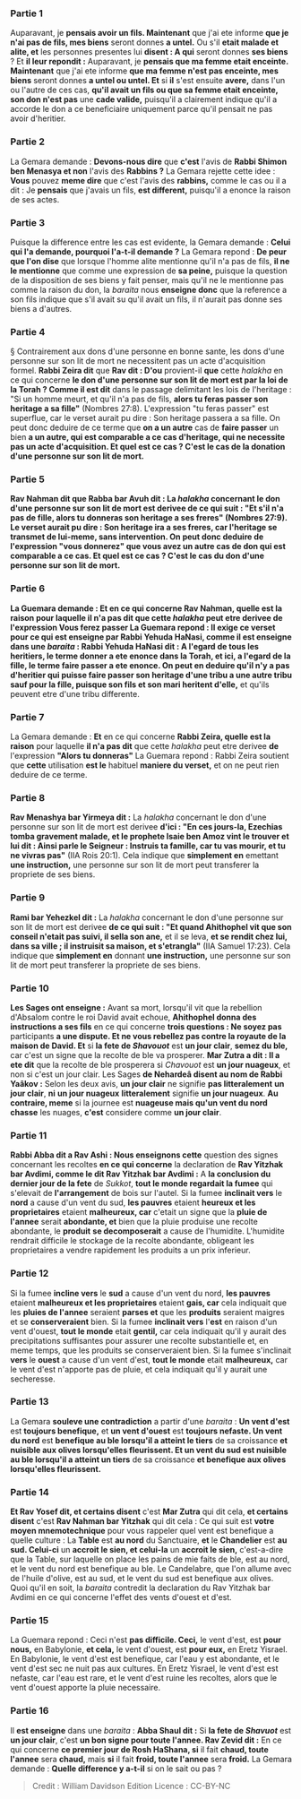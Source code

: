
### Partie 1
Auparavant, je <b>pensais avoir un fils. Maintenant</b> que j'ai ete informe <b>que je n'ai pas de fils, mes biens</b> seront donnes <b>a untel.</b> Ou s'il <b>etait malade et alite, et</b> les personnes presentes lui <b>disent : A qui</b> seront donnes <b>ses biens</b> ? Et <b>il leur repondit :</b> Auparavant, je <b>pensais que ma femme etait enceinte. Maintenant</b> que j'ai ete informe <b>que ma femme n'est pas enceinte, mes biens</b> seront donnes <b>a untel ou untel. Et</b> si <b>il</b> s'est ensuite <b>avere,</b> dans l'un ou l'autre de ces cas, <b>qu'il avait un fils ou que sa femme etait enceinte, son don n'est pas</b> une <b>cade valide,</b> puisqu'il a clairement indique qu'il a accorde le don a ce beneficiaire uniquement parce qu'il pensait ne pas avoir d'heritier.

### Partie 2
La Gemara demande : <b>Devons-nous dire</b> que <b>c'est</b> l'avis de <b>Rabbi Shimon ben Menasya et non</b> l'avis des <b>Rabbins ?</b> La Gemara rejette cette idee : <b>Vous</b> pouvez <b>meme dire</b> que c'est l'avis des <b>rabbins,</b> comme le cas ou il a dit : Je <b>pensais</b> que j'avais un fils, <b>est different,</b> puisqu'il a enonce la raison de ses actes.

### Partie 3
Puisque la difference entre les cas est evidente, la Gemara demande : <b>Celui qui l'a demande, pourquoi l'a-t-il demande ?</b> La Gemara repond : <b>De peur que l'on dise</b> que lorsque l'homme alite mentionne qu'il n'a pas de fils, <b>il ne le mentionne</b> que comme une expression de <b>sa peine,</b> puisque la question de la disposition de ses biens y fait penser, mais qu'il ne le mentionne pas comme la raison du don, la <i>baraita</i> nous <b>enseigne donc</b> que la reference a son fils indique que s'il avait su qu'il avait un fils, il n'aurait pas donne ses biens a d'autres.

### Partie 4
§ Contrairement aux dons d'une personne en bonne sante, les dons d'une personne sur son lit de mort ne necessitent pas un acte d'acquisition formel. <b>Rabbi Zeira dit</b> que <b>Rav dit : D'ou</b> provient-il <b>que</b> cette <i>halakha</i> en ce qui concerne <b>le don d'une personne sur son lit de mort est par la loi de la Torah ? Comme il est dit</b> dans le passage delimitant les lois de l'heritage : "Si un homme meurt, et qu'il n'a pas de fils, <b>alors tu feras passer son heritage a sa fille"</b> (Nombres 27:8). L'expression "tu feras passer" est superflue, car le verset aurait pu dire : Son heritage passera a sa fille. On peut donc deduire de ce terme que <b>on a un autre</b> cas de <b>faire passer</b> un bien <b>a un autre, <b>qui est comparable a ce</b> cas d'heritage, qui ne necessite pas un acte d'acquisition. <b>Et quel est ce</b> cas ? <b>C'est</b> le cas de <b>la donation d'une personne sur son lit de mort.</b>

### Partie 5
<b>Rav Nahman</b> dit que <b>Rabba bar Avuh dit :</b> La <i>halakha</i> concernant le don d'une personne sur son lit de mort est derivee <b>de ce qui suit :</b> "Et s'il n'a pas de fille, <b>alors tu donneras son heritage a ses freres"</b> (Nombres 27:9). Le verset aurait pu dire : Son heritage ira a ses freres, car l'heritage se transmet de lui-meme, sans intervention. On peut donc deduire de l'expression "vous donnerez" que <b>vous avez un autre</b> cas de <b>don qui est comparable a ce</b> cas. <b>Et quel est ce</b> cas ? <b>C'est</b> le cas du <b>don d'une personne sur son lit de mort.</b>

### Partie 6
La Guemara demande : <b>Et</b> en ce qui concerne <b>Rav Nahman, quelle est la raison</b> pour laquelle il n'a pas <b>dit</b> que cette <i>halakha</i> peut etre derivee <b>de</b> l'expression <b>Vous ferez passer</b> La Guemara repond : <b>Il exige ce</b> verset <b>pour ce qui est enseigne <b>par Rabbi</b> Yehuda HaNasi, <b>comme il est enseigne</b> dans une <i>baraita</i> : <b>Rabbi</b> Yehuda HaNasi <b>dit : A l'egard de tous</b> les heritiers, le terme <b>donner a ete enonce</b> dans la Torah, <b>et ici,</b> a l'egard de la fille, le terme <b>faire passer a ete enonce. </b> On peut en deduire qu'il n'y a pas</b> d'heritier <b>qui</b> puisse <b>faire passer</b> son <b>heritage d'une</b> <b>tribu a</b> une autre <b>tribu sauf</b> pour la <b>fille, puisque son fils et son mari heritent</b> d'elle,</b> et qu'ils peuvent etre d'une tribu differente.

### Partie 7
La Gemara demande : <b>Et</b> en ce qui concerne <b>Rabbi Zeira, quelle est la raison</b> pour laquelle <b>il n'a pas dit</b> que cette <i>halakha</i> peut etre derivee <b>de</b> l'expression <b>"Alors tu donneras"</b> La Guemara repond : Rabbi Zeira soutient que <b>cette</b> utilisation <b>est le</b> habituel <b>maniere du verset,</b> et on ne peut rien deduire de ce terme.

### Partie 8
<b>Rav Menashya bar Yirmeya dit :</b> La <i>halakha</i> concernant le don d'une personne sur son lit de mort est derivee <b>d'ici : "En ces jours-la, Ezechias tomba gravement malade, et le prophete Isaie ben Amoz vint le trouver et lui dit : Ainsi parle le Seigneur : Instruis ta famille, car tu vas mourir, et tu ne vivras pas"</b> (IIA Rois 20:1). Cela indique que <b>simplement en</b> emettant <b>une instruction,</b> une personne sur son lit de mort peut transferer la propriete de ses biens.

### Partie 9
<b>Rami bar Yehezkel dit :</b> La <i>halakha</i> concernant le don d'une personne sur son lit de mort est derivee <b>de ce qui suit : "Et quand Ahithophel vit que son conseil n'etait pas suivi, il sella son ane,</b> et il se leva, <b>et se rendit chez lui, dans sa ville ; il instruisit sa maison, et s'etrangla"</b> (IIA Samuel 17:23). Cela indique que <b>simplement en</b> donnant <b>une instruction,</b> une personne sur son lit de mort peut transferer la propriete de ses biens.

### Partie 10
<b>Les Sages ont enseigne :</b> Avant sa mort, lorsqu'il vit que la rebellion d'Absalom contre le roi David avait echoue, <b>Ahithophel donna des instructions a ses fils</b> en ce qui concerne <b>trois questions : Ne soyez pas</b> participants <b>a une dispute. Et ne vous rebellez pas contre la royaute de la maison de David. Et</b> si <b>la fete de <i>Shavouot</i></b> est <b>un jour clair</b>, <b>semez du ble,</b> car c'est un signe que la recolte de ble va prosperer. <b>Mar Zutra a dit : Il a ete dit</b> que la recolte de ble prosperera si <i>Chavouot</i> est <b>un jour nuageux</b>, et non si c'est un jour clair. Les Sages <b>de Nehardeâ disent au nom de Rabbi Yaâkov :</b> Selon les deux avis, <b>un jour clair</b> ne signifie <b>pas litteralement</b> <b>un jour clair</b>, <b>ni</b> <b>un jour nuageux</b> <b>litteralement</b> signifie <b>un jour nuageux</b>. <b>Au contraire, meme</b> si la journee est <b>nuageuse mais qu'un vent du nord chasse</b> les nuages, <b>c'est</b> considere comme <b>un jour clair</b>.

### Partie 11
<b>Rabbi Abba dit a Rav Ashi : Nous enseignons cette</b> question des signes concernant les recoltes <b>en ce qui concerne</b> la declaration de <b>Rav Yitzhak bar Avdimi, comme le dit Rav Yitzhak bar Avdimi :</b> A <b>la conclusion du dernier jour de la fete</b> de <i>Sukkot</i>, <b>tout le monde regardait la fumee</b> qui s'elevait de <b>l'arrangement</b> de bois sur l'autel. Si la fumee <b>inclinait vers</b> le <b>nord</b> a cause d'un vent du sud, <b>les pauvres</b> etaient <b>heureux et les proprietaires</b> etaient <b>malheureux, car</b> c'etait un signe que la <b>pluie de l'annee</b> serait <b>abondante, et</b> bien que la pluie produise une recolte abondante, le <b>produit</b> <b>se decomposerait</b> a cause de l'humidite. L'humidite rendrait difficile le stockage de la recolte abondante, obligeant les proprietaires a vendre rapidement les produits a un prix inferieur.

### Partie 12
Si la fumee <b>incline vers</b> le <b>sud</b> a cause d'un vent du nord, <b>les pauvres</b> etaient <b>malheureux et les proprietaires</b> etaient <b>gais, car</b> cela indiquait que les <b>pluies de l'annee</b> seraient <b>parses et</b> que les <b>produits</b> seraient maigres et se <b>conserveraient</b> bien. Si la fumee <b>inclinait vers</b> l'<b>est</b> en raison d'un vent d'ouest, <b>tout le monde</b> etait <b>gentil,</b> car cela indiquait qu'il y aurait des precipitations suffisantes pour assurer une recolte substantielle et, en meme temps, que les produits se conserveraient bien. Si la fumee s'inclinait <b>vers</b> le <b>ouest</b> a cause d'un vent d'est, <b>tout le monde</b> etait <b>malheureux,</b> car le vent d'est n'apporte pas de pluie, et cela indiquait qu'il y aurait une secheresse.

### Partie 13
La Gemara <b>souleve une contradiction</b> a partir d'une <i>baraita</i> : <b>Un vent d'est</b> est <b>toujours benefique,</b> et <b>un vent d'ouest</b> est <b>toujours nefaste. Un vent du nord</b> est <b>benefique au ble lorsqu'il a atteint le tiers</b> de sa croissance <b>et nuisible aux olives lorsqu'elles fleurissent. Et un vent du sud est nuisible au ble lorsqu'il a atteint un tiers</b> de sa croissance <b>et benefique aux olives lorsqu'elles fleurissent.</b>

### Partie 14
<b>Et Rav Yosef dit, et certains disent</b> c'est <b>Mar Zutra</b> qui dit cela, <b>et certains disent</b> c'est <b>Rav Nahman bar Yitzhak</b> qui dit cela : Ce qui suit est <b>votre moyen mnemotechnique</b> pour vous rappeler quel vent est benefique a quelle culture : La <b>Table</b> est <b>au nord</b> du Sanctuaire, <b>et</b> le <b>Chandelier</b> est <b>au sud. Celui-ci</b> un <b>accroit le sien, et celui-la</b> un <b>accroit le sien,</b> c'est-a-dire que la Table, sur laquelle on place les pains de mie faits de ble, est au nord, et le vent du nord est benefique au ble. Le Candelabre, que l'on allume avec de l'huile d'olive, est au sud, et le vent du sud est benefique aux olives. Quoi qu'il en soit, la <i>baraita</i> contredit la declaration du Rav Yitzhak bar Avdimi en ce qui concerne l'effet des vents d'ouest et d'est.

### Partie 15
La Guemara repond : Ceci n'est <b>pas difficile. Ceci,</b> le vent d'est, est <b>pour nous,</b> en Babylonie, <b>et cela,</b> le vent d'ouest, est <b>pour eux,</b> en Eretz Yisrael. En Babylonie, le vent d'est est benefique, car l'eau y est abondante, et le vent d'est sec ne nuit pas aux cultures. En Eretz Yisrael, le vent d'est est nefaste, car l'eau est rare, et le vent d'est ruine les recoltes, alors que le vent d'ouest apporte la pluie necessaire.

### Partie 16
Il <b>est enseigne</b> dans une <i>baraita</i> : <b>Abba Shaul dit :</b> Si <b>la fete de <i>Shavuot</i></b> est <b>un jour clair</b>, c'est <b>un bon signe pour toute l'annee. Rav Zevid dit :</b> En ce qui concerne <b>ce premier jour de Rosh HaShana, si</b> il fait <b>chaud, toute l'annee</b> sera <b>chaud,</b> mais <b>si</b> il fait <b>froid, toute l'annee</b> sera <b>froid.</b> La Gemara demande : <b>Quelle difference y a-t-il</b> si on le sait ou pas ?

>Credit : William Davidson Edition
>Licence : CC-BY-NC
